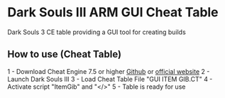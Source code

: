 # Dark Souls III ARM GUI Cheat Table
Dark Souls 3 CE table providing a GUI tool for creating builds 

## How to use (Cheat Table)

1 - Download Cheat Engine 7.5 or higher [Github](https://github.com/cheat-engine/cheat-engine) or [official website](https://www.cheatengine.org/)
2 - Launch Dark Souls III
3 - Load Cheat Table File "GUI ITEM GIB.CT"
4 - Activate script "ItemGib" and "</>"
5 - Table is ready for use

